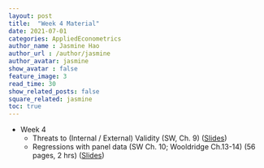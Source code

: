 ```yaml
---
layout: post
title:  "Week 4 Material"
date: 2021-07-01
categories: AppliedEconometrics
author_name : Jasmine Hao
author_url : /author/jasmine
author_avatar: jasmine
show_avatar : false
feature_image: 3
read_time: 30
show_related_posts: false
square_related: jasmine
toc: true
---
```



* Week 4
  * Threats to (Internal / External) Validity (SW, Ch. 9)  ([Slides](2021/Theory/6_extermal_validity.pdf))
  * Regressions with panel data (SW Ch. 10; Wooldridge Ch.13-14) (56 pages, 2 hrs)  ([Slides](2021/Theory/8_panel_regression.pdf))

